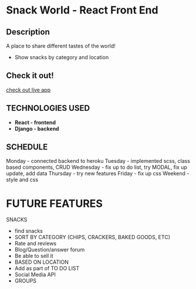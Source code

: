 # Snack World - React Front End 
## Description
A place to share different tastes of the world! 
- Show snacks by category and location 
## Check it out! 
[check out live app](https://snack-world.herokuapp.com/home)


## TECHNOLOGIES USED
- **React - frontend** 
- **Django - backend** 

## SCHEDULE
Monday - connected backend to heroku
Tuesday - implemented scss, class based components, CRUD
Wednesday - fix up to do list, try MODAL, fix up update, add data
Thursday - try new features 
Friday - fix up css 
Weekend - style and css 

# FUTURE FEATURES
SNACKS 
- find snacks 
- SORT BY CATEGORY (CHIPS, CRACKERS, BAKED GOODS, ETC)
- Rate and reviews 
- Blog/Question/answer forum
- Be able to sell it
- BASED ON LOCATION
- Add as part of TO DO LIST
- Social Media API 
- GROUPS





